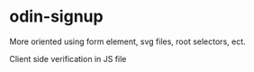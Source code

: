 # odin-signup
More oriented using form element, svg files, 
root selectors, ect. 

Client side verification in JS file